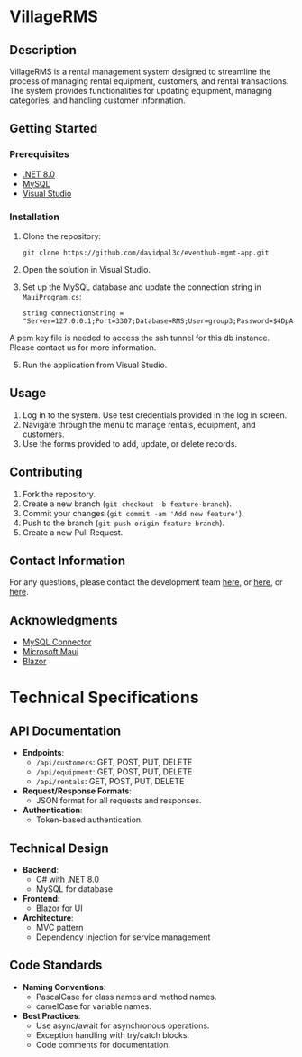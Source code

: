 # VillageRMS

## Description
VillageRMS is a rental management system designed to streamline the process of managing rental equipment, customers, and rental transactions. The system provides functionalities for updating equipment, managing categories, and handling customer information.

## Getting Started

### Prerequisites
- [.NET 8.0](https://dotnet.microsoft.com/download/dotnet/8.0)
- [MySQL](https://www.mysql.com/downloads/)
- [Visual Studio](https://visualstudio.microsoft.com/)

### Installation
1. Clone the repository:
    ```
   git clone https://github.com/davidpal3c/eventhub-mgmt-app.git
   ```
    
2. Open the solution in Visual Studio.
3. Set up the MySQL database and update the connection string in `MauiProgram.cs`:
    ```
    string connectionString = "Server=127.0.0.1;Port=3307;Database=RMS;User=group3;Password=$4DpA$sg4p3;";
    ```

  A pem key file is needed to access the ssh tunnel for this db instance. Please contact us for more information. 
    
5. Run the application from Visual Studio.

## Usage
1. Log in to the system. Use test credentials provided in the log in screen.
2. Navigate through the menu to manage rentals, equipment, and customers.
3. Use the forms provided to add, update, or delete records.

## Contributing
1. Fork the repository.
2. Create a new branch (`git checkout -b feature-branch`).
3. Commit your changes (`git commit -am 'Add new feature'`).
4. Push to the branch (`git push origin feature-branch`).
5. Create a new Pull Request.

## Contact Information
For any questions, please contact the development team [here](mailto:jose.palacios@edu.sait.ca), or [here](mailto:george.conde@edu.sait.ca), or [here](mailto:stefan.garcia@edu.sait.ca).


## Acknowledgments
- [MySQL Connector](https://www.mysql.com/products/connector/)
- [Microsoft Maui](https://dotnet.microsoft.com/apps/maui)
- [Blazor](https://dotnet.microsoft.com/apps/aspnet/web-apps/blazor)



# Technical Specifications

## API Documentation
- **Endpoints**:
  - `/api/customers`: GET, POST, PUT, DELETE
  - `/api/equipment`: GET, POST, PUT, DELETE
  - `/api/rentals`: GET, POST, PUT, DELETE
- **Request/Response Formats**:
  - JSON format for all requests and responses.
- **Authentication**:
  - Token-based authentication.

## Technical Design
- **Backend**:
  - C# with .NET 8.0
  - MySQL for database
- **Frontend**:
  - Blazor for UI
- **Architecture**:
  - MVC pattern
  - Dependency Injection for service management

## Code Standards
- **Naming Conventions**:
  - PascalCase for class names and method names.
  - camelCase for variable names.
- **Best Practices**:
  - Use async/await for asynchronous operations.
  - Exception handling with try/catch blocks.
  - Code comments for documentation.
 